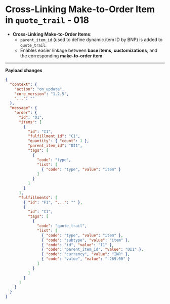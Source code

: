 # Cross-Linking Make-to-Order Item in `quote_trail` - 018

- **Cross-Linking Make-to-Order Items**:  
  - `parent_item_id` (used to define dynamic item ID by BNP) is added to `quote_trail`.  
  - Enables easier linkage between **base items**, **customizations**, and the corresponding **make-to-order item**.  

---

**Payload changes**

```json
{
  "context": {
    "action": "on_update",
    "core_version": "1.2.5",
    "...": ""
  },
  "message": {
    "order": {
      "id": "O1",
      "items": [
        {
          "id": "I1",
          "fulfillment_id": "C1",
          "quantity": { "count": 1 },
          "parent_item_id": "DI1",
          "tags": [
            {
              "code": "type",
              "list": [
                { "code": "type", "value": "item" }
              ]
            }
          ]
        }
      ],
      "fulfillments": [
        { "id": "F1", "...": "" },
        {
          "id": "C1",
          "tags": [
            {
              "code": "quote_trail",
              "list": [
                { "code": "type", "value": "item" },
                { "code": "subtype", "value": "item" },
                { "code": "id", "value": "I1" },
                { "code": "parent_item_id", "value": "DI1" },
                { "code": "currency", "value": "INR" },
                { "code": "value", "value": "-269.00" }
              ]
            }
          ]
        }
      ]
    }
  }
}
```